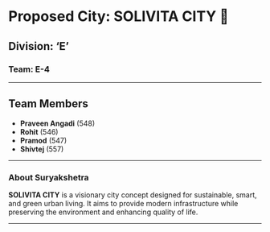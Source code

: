 # Proposed City: **SOLIVITA CITY** 🌆

## Division: **‘E’**
### Team: **E-4**
---

## Team Members
- **Praveen Angadi** (548)
- **Rohit** (546)
- **Pramod** (547)
- **Shivtej** (557)

---

### About Suryakshetra
**SOLIVITA CITY** is a visionary city concept designed for sustainable, smart, and green urban living. It aims to provide modern infrastructure while preserving the environment and enhancing quality of life.

---



